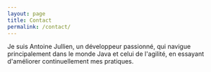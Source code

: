 ```yaml
---
layout: page
title: Contact
permalink: /contact/
---
```


Je suis Antoine Jullien, un développeur passionné, qui navigue principalement dans le monde Java et celui de l'agilité, 
en essayant d'améliorer continuellement mes pratiques.
